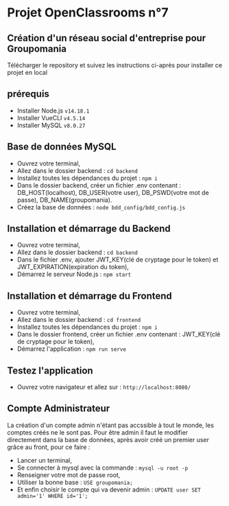 # Projet OpenClassrooms n°7

## Création d'un réseau social d'entreprise pour Groupomania

Télécharger le repository et suivez les instructions ci-après pour installer ce projet en local

## prérequis

* Installer Node.js `v14.18.1`
* Installer VueCLI `v4.5.14`
* Installer MySQL `v8.0.27`

## Base de données MySQL

* Ouvrez votre terminal,
* Allez dans le dossier backend : `cd backend`
* Installez toutes les dépendances du projet : `npm i`
* Dans le dossier backend, créer un fichier .env contenant : DB_HOST(localhost), DB_USER(votre user), DB_PSWD(votre mot de passe), DB_NAME(groupomania).
* Créez la base de données : `node bdd_config/bdd_config.js`

## Installation et démarrage du Backend

* Ouvrez votre terminal,
* Allez dans le dossier backend : `cd backend` 
* Dans le fichier .env, ajouter JWT_KEY(clé de cryptage pour le token) et JWT_EXPIRATION(expiration du token),
* Démarrez le serveur Node.js : `npm start`

## Installation et démarrage du Frontend

* Ouvrez votre terminal,
* Allez dans le dossier backend : `cd frontend`
* Installez toutes les dépendances du projet : `npm i`
* Dans le dossier frontend, créer un fichier .env contenant : JWT_KEY(clé de cryptage pour le token),
* Démarrez l'application : `npm run serve`

## Testez l'application
* Ouvrez votre navigateur et allez sur : `http://localhost:8080/`

## Compte Administrateur
La création d'un compte admin n'étant pas accssible à tout le monde, les comptes créés ne le sont pas.
Pour être admin il faut le modifier directement dans la base de données, après avoir créé un premier user grâce au front, pour ce faire :
* Lancer un terminal,
* Se connecter à mysql avec la commande : `mysql -u root -p`
* Renseigner votre mot de passe root,
* Utiliser la bonne base : `USE groupomania;`
* Et enfin choisir le compte qui va devenir admin : `UPDATE user SET admin='1' WHERE id='1';`
